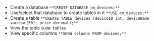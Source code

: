 - Create a database
 `**CREATE DATABASE cm_devices;**`
 - Use/select that database to create tables in it
 `**USE cm_devices;**`
 - Create a table
 `**CREATE TABLE devices (deviceID int, deviceName varchar(50), price decimal);**`
 - View the table
 `SHOW tables`
 - View specific columns
 `**SHOW columns FROM devices;**`
 